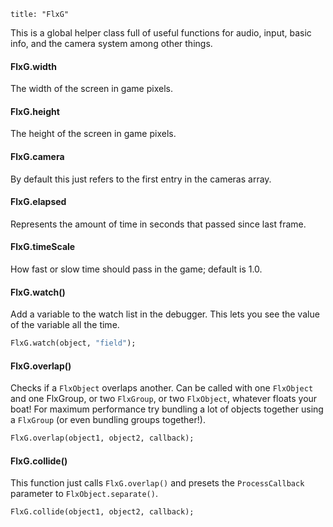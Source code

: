 ```
title: "FlxG"
```

This is a global helper class full of useful functions for audio, input, basic info, and the camera system among other things.

#### FlxG.width

The width of the screen in game pixels.

#### FlxG.height

The height of the screen in game pixels.

#### FlxG.camera

By default this just refers to the first entry in the cameras array.

#### FlxG.elapsed

Represents the amount of time in seconds that passed since last frame.

#### FlxG.timeScale

How fast or slow time should pass in the game; default is 1.0.

#### FlxG.watch()

Add a variable to the watch list in the debugger. This lets you see the value of the variable all the time.

``` haxe
FlxG.watch(object, "field");
```

#### FlxG.overlap()

Checks if a `FlxObject` overlaps another. Can be called with one `FlxObject` and one FlxGroup, or two `FlxGroup`, or two `FlxObject`, whatever floats your boat! For maximum performance try bundling a lot of objects together using a `FlxGroup` (or even bundling groups together!).

``` haxe
FlxG.overlap(object1, object2, callback);
```


#### FlxG.collide()

This function just calls `FlxG.overlap()` and presets the `ProcessCallback` parameter to `FlxObject.separate()`.

``` haxe
FlxG.collide(object1, object2, callback);
```
